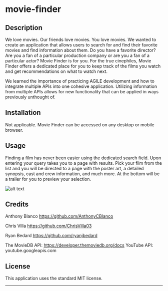 # movie-finder

## Description

We love movies. Our friends love movies. You love movies. We wanted to create an application that allows users to search for and find their favorite movies and find information about them. Do you have a favorite director? Are you a fan of a particular production company or are you a fan of a particular actor? Movie Finder is for you. For the true cinephiles, Movie Finder offers a dedicated place for you to keep track of the films you watch and get recommendations on what to watch next.

We learned the importance of practicing AGILE development and how to integrate multiple APIs into one cohesive application. Utilizing information from multiple APIs allows for new functionality that can be applied in ways previously unthought of.

## Installation

Not applicable. Movie Finder can be accessed on any desktop or mobile browser.

## Usage

Finding a film has never been easier using the dedicated search field. Upon entering your query takes you to a page with results. Pick your film from the list and you will be directed to a page with the poster art, a detailed synopsis, cast and crew information, and much more. At the bottom will be a trailer for you to preview your selection.

![alt text](assets/images/screenshot.png)

## Credits

Anthony Blanco
https://github.com/AnthonyCBlanco

Chris Villa
https://github.com/ChrisVilla03

Ryan Bedard
https://github.com/ryanjbedard

The MovieDB API: https://developer.themoviedb.org/docs
YouTube API: youtube.googleapis.com

## License

This application uses the standard MIT license.

---
